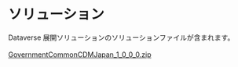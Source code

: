 # ソリューション
Dataverse 展開ソリューションのソリューションファイルが含まれます。<br>
<br>
[GovernmentCommonCDMJapan_1_0_0_0.zip](https://github.com/pageone-corp/GIF-Dataverse/blob/bb22230fb23811d680098f9c9f6190c208d9714c/%E3%82%BD%E3%83%AA%E3%83%A5%E3%83%BC%E3%82%B7%E3%83%A7%E3%83%B3/GovernmentCommonCDMJapan_1_0_0_0.zip)
